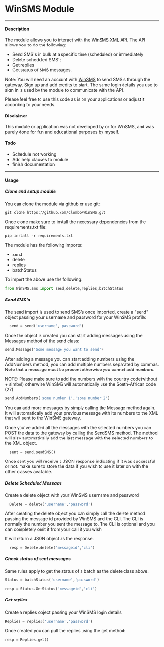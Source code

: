 # WinSMS Module
*********
#### Description

The module allows you to interact with the [WinSMS XML API](https://www.winsms.co.za/). The API allows you to do the following:

* Send SMS's in bulk at a specific time (scheduled) or immediately
* Delete scheduled SMS's
* Get replies
* Get status of SMS messages.

Note: You will need an account with [WinSMS](https://www.winsms.co.za/registration/) to send SMS's through the gateway. Sign up and add credits to start.
      The same login details you use to sign in is used by the module to communicate with the API.

Please feel free to use this code as is on your applications or adjust it according to your needs.

#### Disclaimer

This module or application was not developed by or for WinSMS, and was purely done for fun and educational purposes by myself.


#### Todo
* Schedule not working
* Add help clauses to module
* finish documentation
***

#### Usage


##### Clone and setup module

You can clone the module via github or use git:

```shell
git clone https://github.com/clombo/WinSMS.git
```

Once clone make sure to install the necessary dependencies from the requirements.txt file:

```shell
pip install -r requirements.txt
```

The module has the following imports:

* send
* delete
* replies
* batchStatus

To import the above use the following:

```python
from WinSMS.sms import send,delete,replies,batchStatus
```


##### Send SMS's

The send import is used to send SMS's once imported, create a "send" object passing your username
and password for your WinSMS profile:

```python
  send = send('username','password')
```

Once the object is created you can start adding messages using the Messages method of the send class:

```python
send.Message('Some message you want to send')
```

After adding a message you can start adding numbers using the AddNumbers method, you can add multiple numbers separated by commas. Note that a message must be present otherwise you cannot add numbers.

NOTE: Please make sure to add the numbers with the country code(without + simbol) otherwise WinSMS will automatically use the South-African code (27)

```python
send.AddNumbers('some number 1','some number 2')
```

You can add more messages by simply calling the Message method again. It will automatically add your previous message with its numbers to the XML that will sent to the WinSMS gateway.

Once you've added all the messages with the selected numbers you can POST the data to the gateway by calling the SendSMS method. The method will also automatically add the last message with the selected numbers to the XML object.

```python
  sent = send.sendSMS()
```

Once sent you will receive a JSON response indicating if it was successful or not. make sure to store the data if you wish to use it later on with the other classes available.

##### Delete Scheduled Message

Create a delete object with your WinSMS username and password

```python
  Delete = delete('username','password')
```

After creating the delete object you can simply call the delete method passing the message id provided by WinSMS and the CLI. The CLI is normally the number you sent the message to. The CLI is optional and you can completely omit it from your call if you wish.

It will return a JSON object as the response.

```python
  resp = Delete.delete('messageid','cli')
```

##### Check status of sent messages

Same rules apply to get the status of a batch as the delete class above.

```python
Status = batchStatus('username','password')
```

```python
resp = Status.GetStatus('messageid','cli')
```
##### Get replies

Create a replies object passing your WinSMS login details

```python
Replies = replies('username','password')
```

Once created you can pull the replies using the get method:

```python
resp = Replies.get()
```

